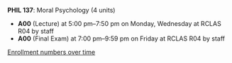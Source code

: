 **PHIL 137**: Moral Psychology (4 units)

- **A00** (Lecture) at 5:00 pm–7:50 pm on Monday, Wednesday at RCLAS R04 by staff
- **A00** (Final Exam) at 7:00 pm–9:59 pm on Friday at RCLAS R04 by staff

[Enrollment numbers over time](./PHIL137.tsv)
